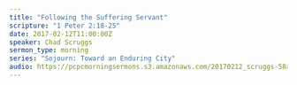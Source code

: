 ```yaml
---
title: "Following the Suffering Servant"
scripture: "1 Peter 2:18-25"
date: 2017-02-12T11:00:00Z
speaker: Chad Scruggs
sermon_type: morning
series: "Sojourn: Toward an Enduring City"
audio: https://pcpcmorningsermons.s3.amazonaws.com/20170212_scruggs-58a1e6a45057c.mp3 
---
```



